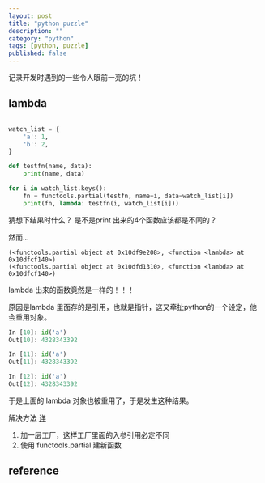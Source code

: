 ```yaml
---
layout: post
title: "python puzzle"
description: ""
category: "python"
tags: [python, puzzle]
published: false
---
```


记录开发时遇到的一些令人眼前一亮的坑！

## lambda

```python

watch_list = {
    'a': 1,
    'b': 2,
}

def testfn(name, data):
    print(name, data)

for i in watch_list.keys():
    fn = functools.partial(testfn, name=i, data=watch_list[i])
    print(fn, lambda: testfn(i, watch_list[i]))
```

猜想下结果时什么？ 是不是print 出来的4个函数应该都是不同的？ 

然而...

```
(<functools.partial object at 0x10df9e208>, <function <lambda> at 0x10dfcf140>)
(<functools.partial object at 0x10dfd1310>, <function <lambda> at 0x10dfcf140>)
```

lambda 出来的函数竟然是一样的！！！

原因是lambda 里面存的是引用，也就是指针，这又牵扯python的一个设定，他会重用对象。

```python
In [10]: id('a')
Out[10]: 4328343392

In [11]: id('a')
Out[11]: 4328343392

In [12]: id('a')
Out[12]: 4328343392
```

于是上面的 lambda 对象也被重用了，于是发生这种结果。

解决方法 [详](http://stackoverflow.com/questions/938429/scope-of-python-lambda-functions-and-their-parameters)

1. 加一层工厂，这样工厂里面的入参引用必定不同
2. 使用 functools.partial 建新函数


## reference

